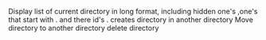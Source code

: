 Display list of current directory in long format, including hidden one's ,one's that start with . and there id's .
creates directory in another directory
Move directory to another directory
delete directory
